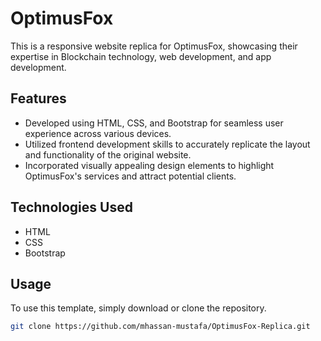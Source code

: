 # OptimusFox

This is a responsive website replica for OptimusFox, showcasing their expertise in Blockchain technology, web development, and app development.

## Features

- Developed using HTML, CSS, and Bootstrap for seamless user experience across various devices.
- Utilized frontend development skills to accurately replicate the layout and functionality of the original website.
- Incorporated visually appealing design elements to highlight OptimusFox's services and attract potential clients.

## Technologies Used

- HTML
- CSS
- Bootstrap

## Usage

To use this template, simply download or clone the repository.

```bash
git clone https://github.com/mhassan-mustafa/OptimusFox-Replica.git
```
